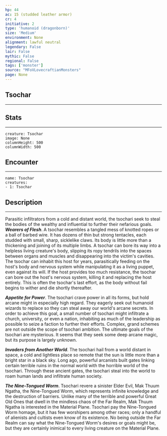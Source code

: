 ```yaml
---
hp: 44
ac: 15 (studded leather armor)
cr: 4
initiative: 2
type: 'humanoid (dragonborn)'    
size: 'Medium'
environment: None
alignment: lawful neutral
legendary: False
lair: False
mythic: False
regional: False
tags: ['monster']
source: "MFoVLovecraftianMonsters"
page: None
---
```


## Tsochar
---



## Stats
---

```statblock
creature: Tsochar
image: None
columnHeight: 500
columnWidth: 500
```

## Encounter
---

```encounter-table
name: Tsochar
creatures:
- 1: Tsochar
```

## Description
---
Parasitic infiltrators from a cold and distant world, the tsochari seek to steal the bodies of the wealthy and influential to further their nefarious goals.
**_Wearers of Flesh_**. A tsochar resembles a tangled mess of knotted ropes or a ball of barbed wire. It has dozens of thin but strong tentacles, each studded with small, sharp, sicklelike claws. Its body is little more than a thickening and joining of its multiple limbs.
A tsochar can bore its way into a helpless living creature's body, slipping its ropy tendrils into the spaces between organs and muscles and disappearing into the victim's cavities. The tsochar can inhabit this host for years, parasitically feeding on the host's body and nervous system while manipulating it as a living puppet, even against its will. If the host provides too much resistance, the tsochar can bore out the host's nervous system, killing it and replacing the host entirely. This is often the tsochar's last effort, as the body without fail begins to wither and die shortly thereafter.

**_Appetite for Power_**. The tsochari crave power in all its forms, but hold arcane might in especially high regard. They eagerly seek out humanoid wizards to replace so they can steal away our world's arcane secrets. In order to achieve this goal, a small number of tsochari might infiltrate a church, university, or even a nation, inhabiting as much of the leadership as possible to seize a faction to further their efforts. Complex, grand schemes are not outside the scope of tsochari ambition.
The ultimate goals of the tsochari are mysterious. It seems that they seek some deep arcane magic, but its purpose is largely unknown.

**_Invaders from Another World_**. The tsochari hail from a world distant in space, a cold and lightless place so remote that the sun is little more than a bright star in a black sky. Long ago, powerful arcanists built gates linking certain terrible ruins in the normal world with the horrible world of the tsochari. Through these ancient gates, the tsochari steal into the world to roam human lands and infiltrate human society.

**_The Nine-Tongued Worm_**. Tsochari revere a sinister Elder Evil, Mak Thuum Ngatha, the Nine-Tongued Worm, which represents infinite knowledge and the destruction of barriers. Unlike many of the terrible and powerful Great Old Ones that dwell in the mindless chaos of the Far Realm, Mak Thuum Ngatha is interested in the Material Plane. Tsochari pay the Nine-Tongued Worm homage, but it has few worshipers among other races; only a handful of alienists and cultists even know of its existence. No being outside the Far Realm can say what the Nine-Tongued Worm's desires or goals might be, but they are certainly inimical to every living creature on the Material Plane.






